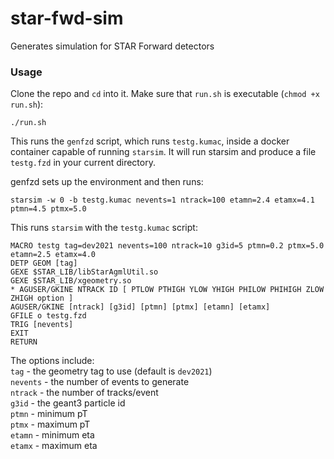 # star-fwd-sim

Generates simulation for STAR Forward detectors

### Usage
Clone the repo and `cd` into it. Make sure that `run.sh` is executable (`chmod +x run.sh`):
```
./run.sh
```
This runs the `genfzd` script, which runs `testg.kumac`, inside a docker container capable of running `starsim`.
It will run starsim and produce a file `testg.fzd` in your current directory.  

genfzd sets up the environment and then runs:

```
starsim -w 0 -b testg.kumac nevents=1 ntrack=100 etamn=2.4 etamx=4.1 ptmn=4.5 ptmx=5.0
```

This runs `starsim` with the `testg.kumac` script:

```
MACRO testg tag=dev2021 nevents=100 ntrack=10 g3id=5 ptmn=0.2 ptmx=5.0 etamn=2.5 etamx=4.0 
DETP GEOM [tag]
GEXE $STAR_LIB/libStarAgmlUtil.so
GEXE $STAR_LIB/xgeometry.so
* AGUSER/GKINE NTRACK ID [ PTLOW PTHIGH YLOW YHIGH PHILOW PHIHIGH ZLOW ZHIGH option ]
AGUSER/GKINE [ntrack] [g3id] [ptmn] [ptmx] [etamn] [etamx] 
GFILE o testg.fzd
TRIG [nevents]
EXIT
RETURN
```

The options include:  
`tag` - the geometry tag to use (default is `dev2021`)  
`nevents` - the number of events to generate  
`ntrack` - the number of tracks/event  
`g3id` - the geant3 particle id  
`ptmn` - minimum pT  
`ptmx` - maximum pT  
`etamn` - minimum eta  
`etamx` - maximum eta  

